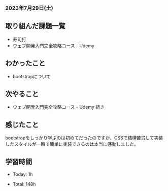 ### 2023年7月29日(土)

## 取り組んだ課題一覧

- 寿司打
- ウェブ開発入門完全攻略コース - Udemy

## わかったこと

- bootstrapについて

## 次やること

- ウェブ開発入門完全攻略コース - Udemy 続き

## 感じたこと
bootstrapをしっかり学ぶのは初めてだったのですが、CSSで結構苦労して実装したスタイルが一瞬で簡単に実装できるのは本当に感動しました。

## 学習時間

- Today: 1h

- Total: 148h


